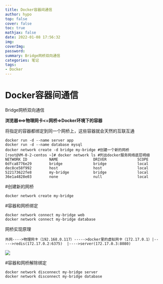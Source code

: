 ```yaml
---
title: Docker容器间通信
author: hypo
top: false
cover: false
toc: true
mathjax: false
date: 2022-01-08 17:56:32
img:
coverImg:
password:
summary: Bridge网桥双向通信
categories: 笔记
tags:
- Docker
---
```

# Docker容器间通信

Bridge网桥双向通信

**浏览器<==>物理网卡<=网桥=>Docker环境下的容器**


将指定的容器都绑定到同一个网桥上，这些容器就会天然的互联互通

```
docker run -d --name server app
docker run -d --name database mysql
docker network create -d bridge my-bridge #创建一个新的网桥
[root@VM-0-2-centos ~]# docker network ls #列出docker服务网络底层明细
NETWORK ID          NAME                DRIVER              SCOPE
0dfca8776e29        bridge              bridge              local
dec8ce58f992        host                host                local
522173622fe8        my-bridge           bridge              local
36e1a4828e03        none                null                local
```

#创建新的网桥

```
docker network create my-bridge
```



#容器和网桥绑定

```
docker network connect my-bridge web
docker network connect my-bridge database
```

网桥实现原理

```
外网---->物理网卡（192.168.0.117）----->docker里的虚拟网卡（172.17.0.1）|----->redis(172.17.0.2:6375)  |---->server(172.17.0.3:8080)  
```



![](https://hypo-pictrue-1308430808.cos.ap-shanghai.myqcloud.com/hypo.ltd-%E6%96%87%E4%BB%B6%E8%AE%BF%E9%97%AE%E5%AD%98%E5%82%A8/%E7%BD%91%E6%A1%A5.png)



#容器和网桥解除绑定

```
docker network disconnect my-bridge server
docker network disconnect my-bridge database
```


